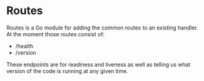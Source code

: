 # Routes
Routes is a Go module for adding the common routes to an existing handler.  
At the moment those routes consist of:
* /health
* /version

These endpoints are for readiness and liveness as well as telling us what version of the code is running at any given time.
